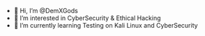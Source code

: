 - 👋 Hi, I’m @DemXGods
- 👀 I’m interested in CyberSecurity & Ethical Hacking
- 🌱 I’m currently learning Testing on Kali Linux and CyberSecurity 

<!---
DemXGods/DemXGods is a ✨ special ✨ repository because its `README.md` (this file) appears on your GitHub profile.
You can click the Preview link to take a look at your changes.
--->

